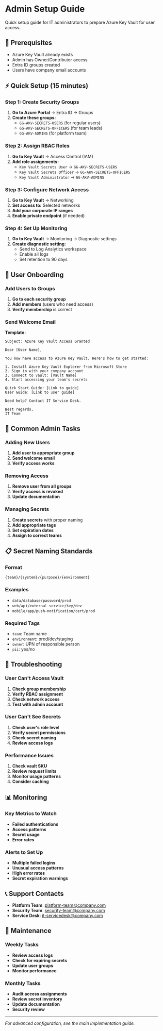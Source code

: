 # Admin Setup Guide

Quick setup guide for IT administrators to prepare Azure Key Vault for user access.

## 🎯 Prerequisites

- Azure Key Vault already exists
- Admin has Owner/Contributor access
- Entra ID groups created
- Users have company email accounts

## ⚡ Quick Setup (15 minutes)

### Step 1: Create Security Groups
1. **Go to Azure Portal** → Entra ID → Groups
2. **Create these groups:**
   - `GG-AKV-SECRETS-USERS` (for regular users)
   - `GG-AKV-SECRETS-OFFICERS` (for team leads)
   - `GG-AKV-ADMINS` (for platform team)

### Step 2: Assign RBAC Roles
1. **Go to Key Vault** → Access Control (IAM)
2. **Add role assignments:**
   - `Key Vault Secrets User` → `GG-AKV-SECRETS-USERS`
   - `Key Vault Secrets Officer` → `GG-AKV-SECRETS-OFFICERS`
   - `Key Vault Administrator` → `GG-AKV-ADMINS`

### Step 3: Configure Network Access
1. **Go to Key Vault** → Networking
2. **Set access to:** Selected networks
3. **Add your corporate IP ranges**
4. **Enable private endpoint** (if needed)

### Step 4: Set Up Monitoring
1. **Go to Key Vault** → Monitoring → Diagnostic settings
2. **Create diagnostic setting:**
   - Send to Log Analytics workspace
   - Enable all logs
   - Set retention to 90 days

## 👥 User Onboarding

### Add Users to Groups
1. **Go to each security group**
2. **Add members** (users who need access)
3. **Verify membership** is correct

### Send Welcome Email
**Template:**
```
Subject: Azure Key Vault Access Granted

Dear [User Name],

You now have access to Azure Key Vault. Here's how to get started:

1. Install Azure Key Vault Explorer from Microsoft Store
2. Sign in with your company account
3. Connect to vault: [Vault Name]
4. Start accessing your team's secrets

Quick Start Guide: [Link to guide]
User Guide: [Link to user guide]

Need help? Contact IT Service Desk.

Best regards,
IT Team
```

## 🔧 Common Admin Tasks

### Adding New Users
1. **Add user to appropriate group**
2. **Send welcome email**
3. **Verify access works**

### Removing Access
1. **Remove user from all groups**
2. **Verify access is revoked**
3. **Update documentation**

### Managing Secrets
1. **Create secrets** with proper naming
2. **Add appropriate tags**
3. **Set expiration dates**
4. **Assign to correct teams**

## 📋 Secret Naming Standards

### Format
```
{team}/{system}/{purpose}/{environment}
```

### Examples
- `data/database/password/prod`
- `web/api/external-service/key/dev`
- `mobile/app/push-notification/cert/prod`

### Required Tags
- `team`: Team name
- `environment`: prod/dev/staging
- `owner`: UPN of responsible person
- `pii`: yes/no

## 🚨 Troubleshooting

### User Can't Access Vault
1. **Check group membership**
2. **Verify RBAC assignment**
3. **Check network access**
4. **Test with admin account**

### User Can't See Secrets
1. **Check user's role level**
2. **Verify secret permissions**
3. **Check secret naming**
4. **Review access logs**

### Performance Issues
1. **Check vault SKU**
2. **Review request limits**
3. **Monitor usage patterns**
4. **Consider caching**

## 📊 Monitoring

### Key Metrics to Watch
- **Failed authentications**
- **Access patterns**
- **Secret usage**
- **Error rates**

### Alerts to Set Up
- **Multiple failed logins**
- **Unusual access patterns**
- **High error rates**
- **Secret expiration warnings**

## 📞 Support Contacts

- **Platform Team**: platform-team@company.com
- **Security Team**: security-team@company.com
- **Service Desk**: it-servicedesk@company.com

## 🔄 Maintenance

### Weekly Tasks
- **Review access logs**
- **Check for expiring secrets**
- **Update user groups**
- **Monitor performance**

### Monthly Tasks
- **Audit access assignments**
- **Review secret inventory**
- **Update documentation**
- **Security review**

---

*For advanced configuration, see the main implementation guide.*
